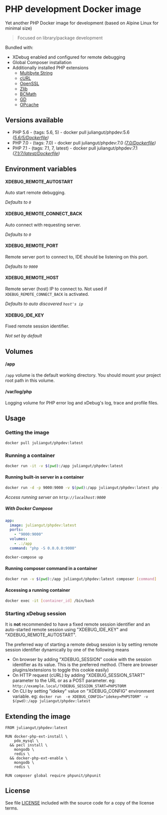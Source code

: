 # PHP development Docker image

Yet another PHP Docker image for development (based on Alpine Linux for minimal size)

> Focused on library/package development

Bundled with:

* XDebug enabled and configured for remote debugging
* Global Composer installation
* Additionally installed PHP extensions
  * [Multibyte String](http://php.net/manual/en/book.mbstring.php)
  * [cURL](http://php.net/manual/en/book.curl.php)
  * [OpenSSL](http://php.net/manual/en/book.openssl.php)
  * [Zlib](http://php.net/manual/en/book.zlib.php)
  * [BCMath](http://php.net/manual/en/book.bc.php)
  * [GD](http://php.net/manual/en/book.image.php)
  * [OPcache](http://php.net/manual/en/book.opcache.php)

## Versions available

* PHP 5.6 - (tags: 5.6, 5) - docker pull juliangut/phpdev:5.6 _([5.6/5/Dockerfile](https://github.com/juliangut/docker-phpdev/blob/master/5.6/Dockerfile))_
* PHP 7.0 - (tags: 7.0) - docker pull juliangut/phpdev:7.0 _([7.0/Dockerfile](https://github.com/juliangut/docker-phpdev/blob/master/7.0/Dockerfile))_
* PHP 7.1 - (tags: 7.1, 7, latest) - docker pull juliangut/phpdev:7.1 _([7.1/7/latest/Dockerfile](https://github.com/juliangut/docker-phpdev/blob/master/7.1/Dockerfile))_

## Environment variables

#### XDEBUG_REMOTE_AUTOSTART

Auto start remote debugging.

_Defaults to `0`_

#### XDEBUG_REMOTE_CONNECT_BACK

Auto connect with requesting server.

_Defaults to `0`_

#### XDEBUG_REMOTE_PORT

Remote server port to connect to, IDE should be listening on this port.

_Defaults to `9000`_

#### XDEBUG_REMOTE_HOST

Remote server (host) IP to connect to. Not used if `XDEBUG_REMOTE_CONNECT_BACK` is activated.

_Defaults to auto discovered `host's ip`_

#### XDEBUG_IDE_KEY

Fixed remote session identifier.

_Not set by default_

## Volumes

#### /app

`/app` volume is the default working directory. You should mount your project root path in this volume.

#### /var/log/php

Logging volume for PHP error log and xDebug's log, trace and profile files.

## Usage

### Getting the image

```bash
docker pull juliangut/phpdev:latest
```

### Running a container

```bash
docker run -it -v $(pwd):/app juliangut/phpdev:latest
```

#### Running built-in server in a container

```bash
docker run -d -p 9000:9000 -v $(pwd):/app juliangut/phpdev:latest php -S 0.0.0.0:9000 -t /app/public
```

_Access running server on `http://localhost:9000`_

##### With Docker Compose
 
```yaml
app:
  image: juliangut/phpdev:latest
  ports:
    - "9000:9000"
  volumes:
    - .:/app
  command: "php -S 0.0.0.0:9000"
```

```bash
docker-compose up
```

#### Running composer command in a container

```bash
docker run -v $(pwd):/app juliangut/phpdev:latest composer [command]
```

#### Accessing a running container

```bash
docker exec -it [container_id] /bin/bash
```

### Starting xDebug session

It is **not** recommended to have a fixed remote session identifier and an auto-started remote session using "XDEBUG_IDE_KEY" and "XDEBUG_REMOTE_AUTOSTART".

The preferred way of starting a remote debug session is by setting remote session identifier dynamically by one of the following means

* On browser by adding "XDEBUG_SESSION" cookie with the session identifier as its value. This is the preferred method. (There are browser plugins/extensions to toggle this cookie easily)
* On HTTP request (cURL) by adding "XDEBUG_SESSION_START" parameter to the URL or as a POST parameter. eg: `http://example.local/?XDEBUG_SESSION_START=PHPSTORM`
* On CLI by setting "idekey" value on "XDEBUG_CONFIG" environment variable. eg: `docker run  -e XDEBUG_CONFIG="idekey=PHPSTORM" -v $(pwd):/app juliangut/phpdev:latest`

## Extending the image

```
FROM juliangut/phpdev:latest

RUN docker-php-ext-install \
    pdo_mysql \
  && pecl install \
    mongodb \
    redis \
  && docker-php-ext-enable \
    mongodb \
    redis \

RUN composer global require phpunit/phpunit
```

## License

See file [LICENSE](https://github.com/juliangut/docker-phpdev/blob/master/LICENSE) included with the source code for a copy of the license terms.
